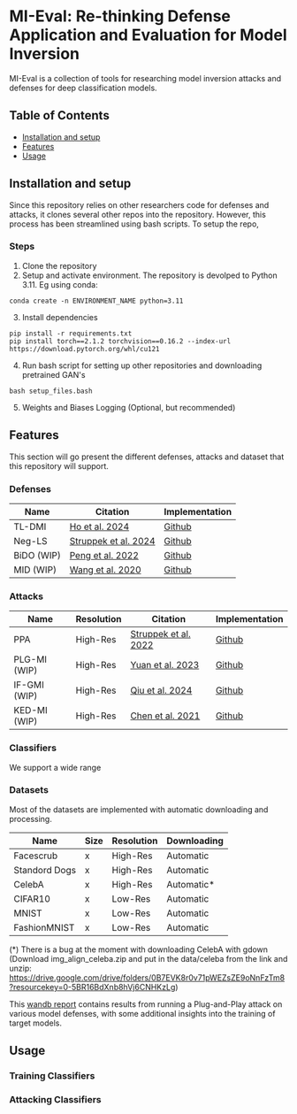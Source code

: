 # MI-Eval: Re-thinking Defense Application and Evaluation for Model Inversion

MI-Eval is a collection of tools for researching model inversion attacks and defenses for deep classification models.


## Table of Contents
- [Installation and setup](#installation-and-setup)
- [Features](#features)
- [Usage](#usage)

## Installation and setup

Since this repository relies on other researchers code for defenses and attacks, it clones several other repos into the repository. However, this process has been streamlined using bash scripts. To setup the repo, 

### Steps
1. Clone the repository
2. Setup and activate environment. The repository is devolped to Python 3.11. Eg using conda:
```
conda create -n ENVIRONMENT_NAME python=3.11
```
3. Install dependencies
```
pip install -r requirements.txt
pip install torch==2.1.2 torchvision==0.16.2 --index-url https://download.pytorch.org/whl/cu121
```
4. Run bash script for setting up other repositories and downloading pretrained GAN's 
```
bash setup_files.bash
```
5. Weights and Biases Logging (Optional, but recommended)


## Features
This section will go present the different defenses, attacks and dataset that this repository will support.

### Defenses
| Name | Citation | Implementation |
|----------|----------|---------|
| TL-DMI     | [Ho et al. 2024](https://arxiv.org/abs/2405.05588) | [Github](https://github.com/hosytuyen/TL-DMI)
| Neg-LS     | [Struppek et al. 2024](https://arxiv.org/abs/2310.06549)   | [Github](https://github.com/LukasStruppek/Plug-and-Play-Attacks)
| BiDO (WIP) | [Peng et al. 2022](https://arxiv.org/abs/2206.05483)   | [Github](https://github.com/AlanPeng0897/Defend_MI)
| MID (WIP)  | [Wang et al. 2020](https://arxiv.org/abs/2009.05241) | [Github](https://github.com/Jiachen-T-Wang/mi-defense)

### Attacks
| Name | Resolution | Citation | Implementation |
|----------|----------|---------|---------|
| PPA          | High-Res | [Struppek et al. 2022](https://proceedings.mlr.press/v162/struppek22a.html) | [Github](https://github.com/LukasStruppek/Plug-and-Play-Attacks)
| PLG-MI (WIP) | High-Res | [Yuan et al. 2023](https://arxiv.org/abs/2302.09814)   | [Github](https://github.com/LetheSec/PLG-MI-Attack)
| IF-GMI (WIP) | High-Res | [Qiu et al. 2024](https://arxiv.org/abs/2407.13863) | [Github](https://github.com/final-solution/IF-GMI)
| KED-MI (WIP) | High-Res | [Chen et al. 2021](https://arxiv.org/abs/2010.04092) | [Github](https://github.com/SCccc21/Knowledge-Enriched-DMI)

### Classifiers

We support a wide range 

### Datasets
Most of the datasets are implemented with automatic downloading and processing. 

| Name | Size | Resolution | Downloading |
|----------|----------|---------|---------|
| Facescrub     | x |  High-Res  | Automatic  |
| Standord Dogs | x |  High-Res  | Automatic  |
| CelebA        | x |  High-Res  | Automatic* |
| CIFAR10       | x |  Low-Res   | Automatic  |
| MNIST         | x |  Low-Res   | Automatic  |
| FashionMNIST  | x |  Low-Res   | Automatic  |

(*) There is a bug at the moment with downloading CelebA with gdown (Download img_align_celeba.zip and put in the data/celeba from the link and unzip: https://drive.google.com/drive/folders/0B7EVK8r0v71pWEZsZE9oNnFzTm8?resourcekey=0-5BR16BdXnb8hVj6CNHKzLg)

This [wandb report](https://api.wandb.ai/links/BreuerLab/rbbr8jqr) contains results from running a Plug-and-Play attack on various model defenses, with some additional insights into the training of target models.

## Usage

### Training Classifiers


### Attacking Classifiers

